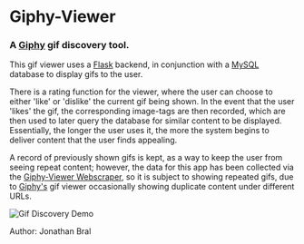 # Giphy-Viewer
### A [Giphy](https://giphy.com/) gif discovery tool.
This gif viewer uses a [Flask](https://flask.palletsprojects.com/en/1.1.x/) backend, 
in conjunction with a [MySQL](https://www.mysql.com/) database to display gifs to the user.

There is a rating function for the viewer, where the user can choose to either 'like' or 'dislike' the current gif being shown.
In the event that the user 'likes' the gif, the corresponding image-tags are then recorded, which are then used to later query 
the database for similar content to be displayed. Essentially, the longer the user uses it, the more the system begins to deliver 
content that the user finds appealing.

A record of previously shown gifs is kept, as a way to keep the user from seeing repeat content; however, the data for this app
has been collected via the [Giphy-Viewer Webscraper](https://github.com/bralpdx/Giphy-Viewer/tree/master/scrape), so it is subject to showing
repeated gifs, due to [Giphy's](https://giphy.com/) gif viewer occasionally showing duplicate content under different URLs.

![](https://github.com/bralpdx/Giphy-Viewer/blob/dev/demo/gif_discov_btstrp.gif "Gif Discovery Demo") 

Author: Jonathan Bral
